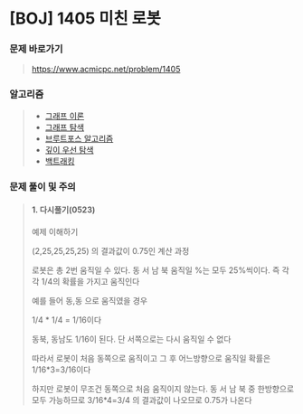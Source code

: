 # [BOJ] 1405 미친 로봇

### 문제 바로가기

>  https://www.acmicpc.net/problem/1405

### 알고리즘

> - [그래프 이론](https://www.acmicpc.net/problem/tag/7)
> - [그래프 탐색](https://www.acmicpc.net/problem/tag/11)
> - [브루트포스 알고리즘](https://www.acmicpc.net/problem/tag/125)
> - [깊이 우선 탐색](https://www.acmicpc.net/problem/tag/127)
> - [백트래킹](https://www.acmicpc.net/problem/tag/5)

### 문제 풀이 및 주의

> #### 1. 다시풀기(0523)
>
> 예제 이해하기
>
> (2,25,25,25,25) 의 결과값이 0.75인 계산 과정
>
> 로봇은 총 2번 움직일 수 있다. 동 서 남 북 움직일 %는 모두 25%씩이다. 즉 각각 1/4의 확률을 가지고 움직인다
>
> 예를 들어 동,동 으로 움직였을 경우
>
> 1/4 * 1/4 = 1/16이다
>
> 동북, 동남도 1/16이 된다. 단 서쪽으로는 다시 움직일 수 없다
>
> 따라서 로봇이 처음 동쪽으로 움직이고 그 후 어느방향으로 움직일 확률은 1/16*3=3/16이다
>
> 하지만 로봇이 무조건 동쪽으로 처음 움직이지 않는다. 동 서 남 북 중 한방향으로 모두 가능하므로 3/16*4=3/4 의 결과값이 나오므로 0.75가 나온다

